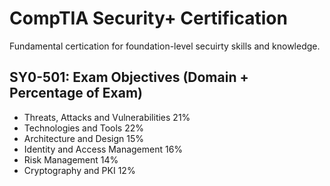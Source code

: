 # CompTIA Security+ Certification
Fundamental certication for foundation-level secuirty skills and knowledge.

## SY0-501: Exam Objectives (Domain + Percentage of Exam)
- Threats, Attacks and Vulnerabilities 21%
- Technologies and Tools 22%
- Architecture and Design 15%
- Identity and Access Management 16%
- Risk Management 14%
- Cryptography and PKI 12%


